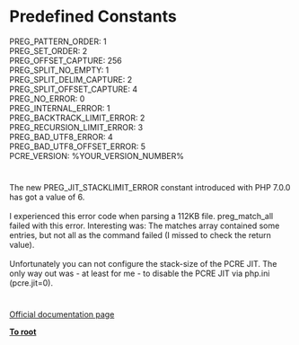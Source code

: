 # Predefined Constants




<div class="phpcode"><span class="html">
PREG_PATTERN_ORDER: 1<br>PREG_SET_ORDER: 2<br>PREG_OFFSET_CAPTURE: 256<br>PREG_SPLIT_NO_EMPTY: 1<br>PREG_SPLIT_DELIM_CAPTURE: 2<br>PREG_SPLIT_OFFSET_CAPTURE: 4<br>PREG_NO_ERROR: 0<br>PREG_INTERNAL_ERROR: 1<br>PREG_BACKTRACK_LIMIT_ERROR: 2<br>PREG_RECURSION_LIMIT_ERROR: 3<br>PREG_BAD_UTF8_ERROR: 4<br>PREG_BAD_UTF8_OFFSET_ERROR: 5<br>PCRE_VERSION: %YOUR_VERSION_NUMBER%</span>
</div>
  

#


<div class="phpcode"><span class="html">
The new PREG_JIT_STACKLIMIT_ERROR constant introduced with PHP 7.0.0 has got a value of 6.<br><br>I experienced this error code when parsing a 112KB file. preg_match_all failed with this error. Interesting was: The matches array contained some entries, but not all as the command failed (I missed to check the return value).<br><br>Unfortunately you can not configure the stack-size of the PCRE JIT. The only way out was - at least for me - to disable the PCRE JIT via php.ini (pcre.jit=0).</span>
</div>
  

#

[Official documentation page](https://www.php.net/manual/en/pcre.constants.php)

**[To root](/README.md)**